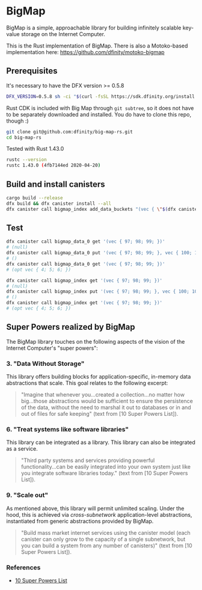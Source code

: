 # BigMap

BigMap is a simple, approachable library for building infinitely scalable key-value storage on the Internet Computer.

This is the Rust implementation of BigMap. There is also a Motoko-based implementation here: https://github.com/dfinity/motoko-bigmap

## Prerequisites

It's necessary to have the DFX version >= 0.5.8

```bash
DFX_VERSION=0.5.8 sh -ci "$(curl -fsSL https://sdk.dfinity.org/install.sh)"
```

Rust CDK is included with Big Map through `git subtree`, so it does not have to be separately downloaded and installed. You do have to clone this repo, though :)

```bash
git clone git@github.com:dfinity/big-map-rs.git
cd big-map-rs
```


<!--
```bash
cd sdk
cargo build --release
alias dfx=$(realpath target/x86_64-unknown-linux-musl/release/dfx)
cd ../big-map-rs
```
-->

Tested with Rust 1.43.0
```bash
rustc --version
rustc 1.43.0 (4fb7144ed 2020-04-20)
```

## Build and install canisters

```bash
cargo build --release
dfx build && dfx canister install --all
dfx canister call bigmap_index add_data_buckets "(vec { \"$(dfx canister id bigmap_data_0)\"; \"$(dfx canister id bigmap_data_1)\"; \"$(dfx canister id bigmap_data_2)\"; })"
```

## Test

```bash
dfx canister call bigmap_data_0 get '(vec { 97; 98; 99; })'
# (null)
dfx canister call bigmap_data_0 put '(vec { 97; 98; 99; }, vec { 100; 101; 102; })'
# ()
dfx canister call bigmap_data_0 get '(vec { 97; 98; 99; })'
# (opt vec { 4; 5; 6; })
```

```bash
dfx canister call bigmap_index get '(vec { 97; 98; 99; })'
# (null)
dfx canister call bigmap_index put '(vec { 97; 98; 99; }, vec { 100; 101; 102; })'
# ()
dfx canister call bigmap_index get '(vec { 97; 98; 99; })'
# (opt vec { 4; 5; 6; })
```


## Super Powers realized by BigMap

The BigMap library touches on the following aspects of the vision of the Internet Computer's "super powers":

### 3. "Data Without Storage"

This library offers building blocks for application-specific, in-memory data abstractions that scale.  This goal relates to the following excerpt:

> "Imagine that whenever you...created a collection...no matter how big...those abstractions would be sufficient to ensure the persistence of the data, without the need to marshal it out to databases or in and out of files for safe keeping" (text from [10 Super Powers List]).

### 6. "Treat systems like software libraries"

This library can be integrated as a library.  This library can also be integrated as a service.

> "Third party systems and services providing powerful functionality...can be easily integrated into your own system just like you integrate software libraries today." (text from [10 Super Powers List]).


### 9. "Scale out"

As mentioned above, this library will permit unlimited scaling.  Under the hood, this is achieved via _cross-subnetwork_ application-level abstractions, instantiated from generic abstractions provided by BigMap.

> "Build mass market internet services using the canister model (each canister can only grow to the capacity of a single subnetwork, but you can build a system from any number of canisters)" (text from [10 Super Powers List]).


### References

- [10 Super Powers List](https://docs.google.com/document/d/1Bxnn0--YoB_2sVWm33jWXhDFxsyOEhYG0KU7G1SL_q8/edit)
